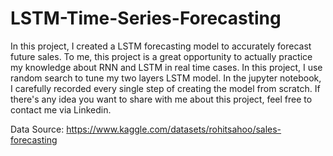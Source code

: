 # LSTM-Time-Series-Forecasting
In this project, I created a LSTM forecasting model to accurately forecast future sales. To me, this project is a great opportunity to actually practice my knowledge about RNN and LSTM in real time cases. In this project, I use random search to tune my two layers LSTM model. In the jupyter notebook, I carefully recorded every single step of creating the model from scratch. If there's any idea you want to share with me about this project, feel free to contact me via Linkedin.

Data Source: https://www.kaggle.com/datasets/rohitsahoo/sales-forecasting
